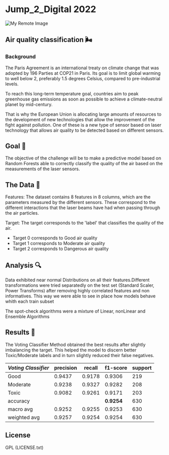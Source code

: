 # Jump_2_Digital 2022 
![My Remote Image](https://www.rpsgroup.com/media/2484/air-quality-1600x1000.jpg?anchor=center&mode=crop&width=1200&height=630&rnd=131915165990000000)
## Air quality classification 🌬

### Background 
The Paris Agreement is an international treaty on climate change that was adopted by 196 Parties at COP21 in Paris. Its goal is to limit global warming to well below 2, preferably 1.5 degrees Celsius, compared to pre-industrial levels.

To reach this long-term temperature goal, countries aim to peak greenhouse gas emissions as soon as possible to achieve a climate-neutral planet by mid-century.

That is why the European Union is allocating large amounts of resources to the development of new technologies that allow the improvement of the fight against pollution. One of these is a new type of sensor based on laser technology that allows air quality to be detected based on different sensors.


## Goal 🥅

The objective of the challenge will be to make a predictive model based on Random Forests able to correctly classify the quality of the air based on the measurements of the laser sensors.


## The Data 💾

Features: The dataset contains 8 features in 8 columns, which are the parameters measured by the different sensors. These correspond to the different interactions that the laser beams have had when passing through the air particles.

Target: The target corresponds to the 'label' that classifies the quality of the air.

- Target 0 corresponds to Good air quality 
- Target 1 corresponds to Moderate air quality
- Target 2 corresponds to Dangerous air quality


## Analysis 🔍

Data exhibited near normal Distributions on all their features.Different transformations were tried separatedly on the test set (Standard Scaler, Power Transforms) after removing highly correlated features and non informatives.
This way we were able to see in place how models behave whith each train subset

The spot-check algorithms were a mixture of Linear, nonLinear and Ensemble Algorithms


## Results 💎

The Voting Classifier Method obtained the best results after slightly imbalancing the target. This helped the model to discern better Toxic/Moderate labels and in turn slightly reduced their false negatives.  


| **_Voting Classifier_** | precision | recall | f1-score | support |
|-------------------------|-----------|--------|----------|---------|
| Good                    | 0.9437    | 0.9178 | 0.9306   | 219     |
| Moderate                | 0.9238    | 0.9327 | 0.9282   | 208     |
| Toxic                   | 0.9082    | 0.9261 | 0.9171   | 203     |
| accuracy                |           |        | **0.9254**| 630    |
| macro avg               | 0.9252    | 0.9255 | 0.9253   | 630     |
| weighted avg            | 0.9257    | 0.9254 | 0.9254   | 630     |


## License 
GPL (LICENSE.txt)
